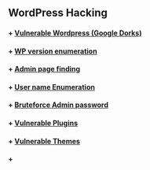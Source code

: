 ## WordPress Hacking
 #### + [     Vulnerable Wordpress (Google Dorks)](https://github.com/sarathlalup/Cyber-security/blob/master/Google%20Dorks/Vulnerable%20Wordpress.md )
 #### + [     WP version enumeration]( )
 #### + [     Admin page finding]( )
 #### + [     User name Enumeration]( )
 #### + [     Bruteforce Admin password]( )
 #### + [     Vulnerable Plugins]( )
 #### + [     Vulnerable Themes]( )
 #### + [     ]( )
 
 
